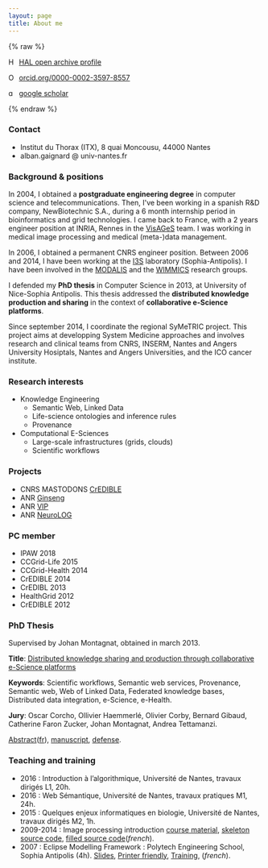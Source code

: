 ```yaml
---
layout: page
title: About me
---
```


{% raw %}

<a href="https://cv.archives-ouvertes.fr/alban-gaignard" target="hal.widget" rel="noopener noreferrer" style="vertical-align:top;"><img src="https://data.archives-ouvertes.fr/img/hal.png" style="width:1em;margin-right:.5em;" alt="HAL icon">HAL open archive profile</a>


<a href="https://orcid.org/0000-0002-3597-8557" target="orcid.widget" rel="noopener noreferrer" style="vertical-align:top;"><img src="https://orcid.org/sites/default/files/images/orcid_16x16.png" style="width:1em;margin-right:.5em;" alt="ORCID iD icon">orcid.org/0000-0002-3597-8557</a>

<a href="http://scholar.google.fr/citations?user=4ruSswgAAAAJ" target="orcid.widget" rel="noopener noreferrer" style="vertical-align:top;"><img src="https://static.wixstatic.com/media/e1484c_2b2b9f72fe614c478ba076e733697cfa~mv2.png" style="width:1em;margin-right:.5em;" alt="google scholar icon">google scholar</a>

{% endraw %}

### Contact
* Institut du Thorax (ITX), 8 quai Moncousu, 44000 Nantes
* alban.gaignard @ univ-nantes.fr

### Background & positions 
In 2004, I obtained a **postgraduate engineering degree** in computer science and telecommunications. Then, I've been working in a spanish R&D company, NewBiotechnic S.A., during a 6 month internship period in bioinformatics and grid technologies. I came back to France, with a 2 years engineer position at INRIA, Rennes in the [VisAGeS](http://www.irisa.fr/visages) team. I was working in medical image processing and medical (meta-)data management. 

In 2006, I obtained a permanent CNRS engineer position. Between 2006 and 2014, I have been working at the [I3S](http://www.i3s.unice.fr)  laboratory (Sophia-Antipolis). I have been involved in the [MODALIS](http://modalis.i3s.unice.fr) and the [WIMMICS](http://wimmics.inria.fr) research groups. 

I defended my **PhD thesis** in Computer Science in 2013, at University of Nice-Sophia Antipolis. This thesis addressed the **distributed knowledge production and sharing**  in the context of **collaborative e-Science platforms**. 

Since september 2014, I coordinate the regional SyMeTRIC project. This project aims at developping System Medicine approaches and involves research and clinical teams from CNRS, INSERM, Nantes and Angers University Hosiptals, Nantes and Angers Universities, and the ICO cancer institute. 

### Research interests 

* Knowledge Engineering
  * Semantic Web, Linked Data
  * Life-science ontologies and inference rules 
  * Provenance
* Computational E-Sciences
  * Large-scale infrastructures (grids, clouds)
  * Scientific workflows

### Projects
* CNRS MASTODONS [CrEDIBLE](http://credible.i3s.unice.fr)
* ANR [Ginseng](http://www.agence-nationale-recherche.fr/?Projet=ANR-10-TECS-0008)
* ANR [VIP](http://www.creatis.insa-lyon.fr/vip/)
* ANR [NeuroLOG](http://neurolog.i3s.unice.fr)

### PC member
* IPAW 2018
* CCGrid-Life 2015
* CCGrid-Health 2014
* CrEDIBLE 2014
* CrEDIBL 2013
* HealthGrid 2012
* CrEDIBLE 2012

### PhD Thesis
Supervised by Johan Montagnat, obtained in march 2013. 

**Title**: [Distributed knowledge sharing and production through collaborative e-Science platforms](http://tel.archives-ouvertes.fr/tel-00827926)

**Keywords**: Scientific workflows, Semantic web services, Provenance, Semantic web, Web of Linked Data, Federated knowledge bases, Distributed data integration, e-Science, e-Health. 

**Jury**: Oscar Corcho,  Ollivier Haemmerlé, Olivier Corby, Bernard Gibaud, Catherine Faron Zucker, Johan Montagnat, Andrea Tettamanzi. 

[Abstract](https://modalis.i3s.unice.fr/_media/members:gaignard:abstract-thesis-gaignard.pdf)([fr](https://modalis.i3s.unice.fr/_media/members:gaignard:resume-these-gaignard.pdf)), [manuscript](http://tel.archives-ouvertes.fr/docs/00/82/79/26/PDF/thesis-alban.gaignard.pdf), [defense](http://tel.archives-ouvertes.fr/docs/00/82/79/26/ANNEX/phd-defense-alban.gaignard.pdf).


### Teaching and training
* 2016 : Introduction à l’algorithmique, Université de Nantes, travaux dirigés L1, 20h.
* 2016 : Web Sémantique, Université de Nantes, travaux pratiques M1, 24h.
* 2015 : Quelques enjeux informatiques en biologie, Université de Nantes, travaux dirigés M2, 1h.
* 2009-2014 : Image processing introduction [course material](http://sparks.i3s.unice.fr/_media/public:gaignard:imagesio-2014.pdf), [skeleton source code](http://sparks.i3s.unice.fr/_media/public:gaignard:td-imagesio-2014-src.zip), [filled source code](http://sparks.i3s.unice.fr/_media/public:gaignard:correction-td-image-2014.zip)(*french*).
* 2007 : Eclipse Modelling Framework : Polytech Engineering School, Sophia Antipolis (4h).
[Slides](http://modalis.i3s.unice.fr/_media/gaignard:presentationcoursemf.pdf), [Printer friendly](http://modalis.i3s.unice.fr/_media/gaignard/supportcours.pdf), [Training](http://modalis.i3s.unice.fr/_media/gaignard/trainingemf.pdf), (*french*).
